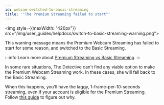 ```yaml
---
id: webcam-switched-to-basic-streaming
title: '"The Premium Streaming failed to start"'
---
```


<img style={{maxWidth: "420px"}} src="/img/user_guides/helpdocs/switch-to-basic-streaming-warning.png"></img>

This warning message means the Premium Webcam Streaming has failed to start for some reason, and switched to the Basic Streaming.

:::info
Learn more about [Premium Streaming vs Basic Streaming](/docs/webcam-streaming-for-human-eyes).
:::

In some rare situations, The Detective can't find any viable option to make the Premium Webcam Streaming work. In these cases, she will fall back to the Basic Streaming.

When this happens, you'll have the laggy, 1-frame-per-10-seconds streaming, even if your account is eligible for the Premium Streaming. Follow [this guide](/docs/premium-streaming-stuck-in-basic-mode/) to figure out why.